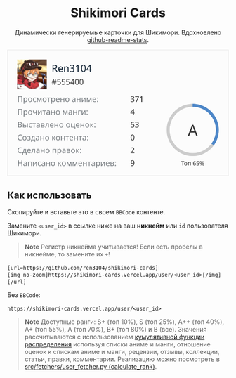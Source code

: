 <div align="center">
    <h1>Shikimori Cards</h1>
    <p>Динамически генерируемые карточки для Шикимори. Вдохновлено <a href="https://github.com/anuraghazra/github-readme-stats">github-readme-stats</a>.</p>
</div>

<img src="assets/user_card_555400.svg" alt="User card example">

## Как использовать
Скопируйте и вставьте это в своем `BBCode` контенте.

Замените `<user_id>` в ссылке ниже на ваш **никнейм** или `id` пользователя Шикимори.

> **Note**
> Регистр никнейма учитывается! Если есть пробелы в никнейме, то замените их `+`!

```
[url=https://github.com/ren3104/shikimori-cards]
[img no-zoom]https://shikimori-cards.vercel.app/user/<user_id>[/img]
[/url]
```

Без `BBCode`:

```
https://shikimori-cards.vercel.app/user/<user_id>
```

> **Note**
> Доступные ранги: S+ (топ 10%), S (топ 25%), A++ (топ 40%), A+ (топ 55%), A (топ 70%), B+ (топ 80%) и B (все).  Значения рассчитываются с использованием [кумулятивной функции распределения](https://ru.wikipedia.org/wiki/%D0%A4%D1%83%D0%BD%D0%BA%D1%86%D0%B8%D1%8F_%D1%80%D0%B0%D1%81%D0%BF%D1%80%D0%B5%D0%B4%D0%B5%D0%BB%D0%B5%D0%BD%D0%B8%D1%8F) используя списки аниме и манги, отношение оценок к спискам аниме и манги, рецензии, отзывы, коллекции, статьи, правки, комментарии. Реализацию можно посмотреть в [src/fetchers/user_fetcher.py (calculate_rank)](src/fetchers/user_fetcher.py).
